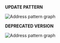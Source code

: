 **UPDATE PATTERN**


![Address pattern graph](https://github.com/ICCD-MiBACT/ArCo/blob/DEV-1.3.0/ArCo-release/test/2.0/Address/Address-Pattern.drawio.png?raw=true)


**DEPRECATED VERSION**


![Address pattern graph](https://github.com/ICCD-MiBACT/ArCo/blob/DEV-1.3.0/ArCo-release/test/2.0/Address/Address-versione1.2.drawio.png?raw=true)

